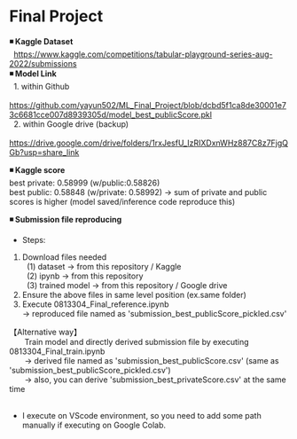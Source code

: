 # Final Project
**◾ Kaggle Dataset**  
&nbsp; https://www.kaggle.com/competitions/tabular-playground-series-aug-2022/submissions  
**◾ Model Link**   
&nbsp; 1. within Github  
&nbsp; https://github.com/yayun502/ML_Final_Project/blob/dcbd5f1ca8de30001e73c6681cce007d8939305d/model_best_publicScore.pkl   
&nbsp; 2. within Google drive (backup)  
&nbsp; https://drive.google.com/drive/folders/1rxJesfU_IzRIXDxnWHz887C8z7FjgQGb?usp=share_link
  
**◾ Kaggle score**  
best private: 0.58999 (w/public:0.58826)  
best public: 0.58848 (w/private: 0.58992) &rarr; sum of private and public scores is higher (model saved/inference code reproduce this)    
  
**◾ Submission file reproducing**  
* Steps:  
1. Download files needed  
&nbsp; (1) dataset &rarr; from this repository / Kaggle   
&nbsp; (2) ipynb  &rarr; from this repository  
&nbsp; (3) trained model  &rarr; from this repository / Google drive  
2. Ensure the above files in same level position (ex.same folder)   
3. Execute 0813304_Final_reference.ipynb  
&rarr; reproduced file named as 'submission_best_publicScore_pickled.csv'  
  
【Alternative way】  
 &nbsp;&nbsp;&nbsp;&nbsp;&nbsp;&nbsp; Train model and directly derived submission file by executing 0813304_Final_train.ipynb  
 &nbsp;&nbsp;&nbsp;&nbsp;&nbsp;&nbsp; &rarr; derived file named as 'submission_best_publicScore.csv' (same as 'submission_best_publicScore_pickled.csv')  
 &nbsp;&nbsp;&nbsp;&nbsp;&nbsp;&nbsp; &rarr; also, you can derive 'submission_best_privateScore.csv' at the same time  
&emsp;    
* I execute on VScode environment, so you need to add some path manually if executing on Google Colab.  


  
